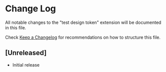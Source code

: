 # Change Log

All notable changes to the "test design token" extension will be documented in this file.

Check [Keep a Changelog](http://keepachangelog.com/) for recommendations on how to structure this file.

## [Unreleased]

- Initial release